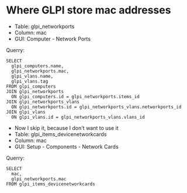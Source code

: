 # Where GLPI store mac addresses

- Table: glpi_networkports
- Column: mac
- GUI: Computer - Network Ports

Querry:
```
SELECT
  glpi_computers.name,
  glpi_networkports.mac,
  glpi_vlans.name,
  glpi_vlans.tag
FROM glpi_computers
JOIN glpi_networkports
  ON glpi_computers.id = glpi_networkports.items_id
JOIN glpi_networkports_vlans
  ON glpi_networkports.id = glpi_networkports_vlans.networkports_id
JOIN glpi_vlans
  ON glpi_vlans.id = glpi_networkports_vlans.vlans_id
```


- Now I skip it, because I don't want to use it
- Table: glpi_items_devicenetworkcards
- Column: mac
- GUI: Setup - Components - Network Cards

Querry:
```
SELECT
  mac,
  glpi_networkports.mac
FROM glpi_items_devicenetworkcards
```
